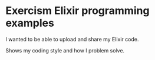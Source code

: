 # Exercism Elixir programming examples

I wanted to be able to upload and share my Elixir code.

Shows my coding style and how I problem solve.
